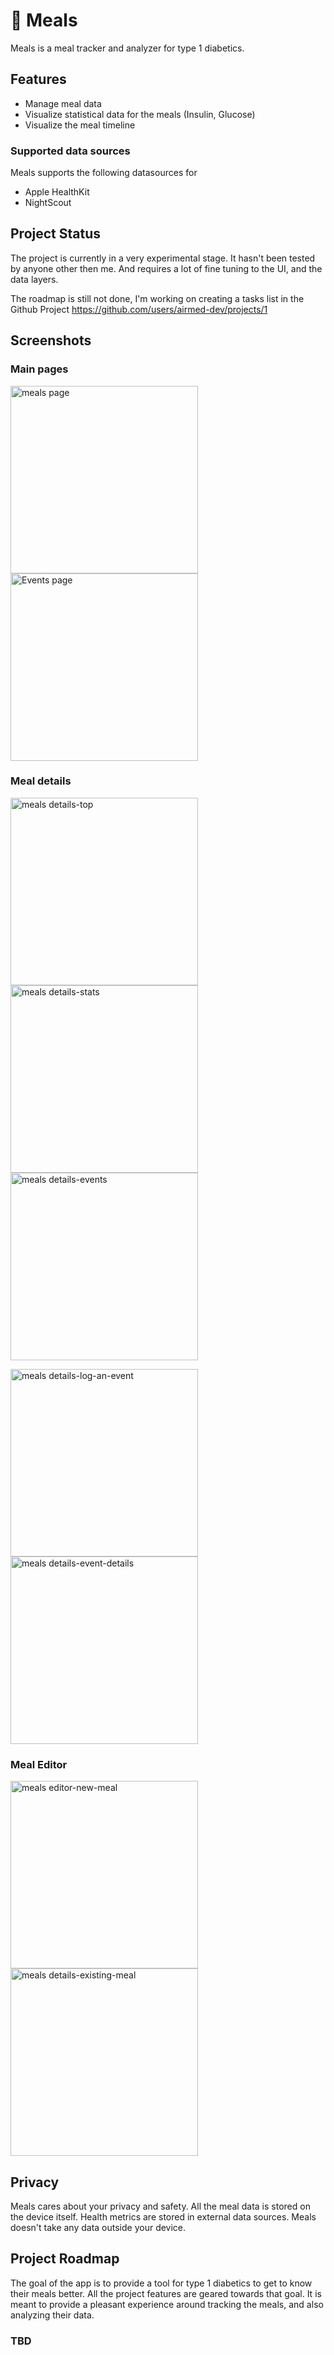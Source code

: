 # 🥣 Meals
Meals is a meal tracker and analyzer for type 1 diabetics.

## Features
- Manage meal data
- Visualize statistical data for the meals (Insulin, Glucose)
- Visualize the meal timeline

### Supported data sources
Meals supports the following datasources for 

- Apple HealthKit
- NightScout

## Project Status
The project is currently in a very experimental stage. It hasn't been tested by anyone other then me. And requires a lot of fine tuning to the UI, and the data layers.

The roadmap is still not done, I'm working on creating a tasks list in the Github Project https://github.com/users/airmed-dev/projects/1

## Screenshots

### Main pages
<p>
    <img src="Screenshots/Meals Page.png" alt="meals page" width="300"/>
    <img src="Screenshots/Events Page.png" alt="Events page" width="300"/>
</p>

### Meal details
<p>
    <img src="Screenshots/Meal Details-name,photo,description-stats.png" alt="meals details-top" width="300"/>
    <img src="Screenshots/Meal Details-statistics.png" alt="meals details-stats" width="300"/>
    <img src="Screenshots/Meal Details-events.png" alt="meals details-events" width="300"/>
</p>
<p>
    <img src="Screenshots/Meal Details-log-an-event.png" alt="meals details-log-an-event" width="300"/>
    <img src="Screenshots/Meal Details-event-details.png" alt="meals details-event-details" width="300"/>
</p>

### Meal Editor
<p>
    <img src="Screenshots/Meal Editor-new-meal.png" alt="meals editor-new-meal" width="300"/>
    <img src="Screenshots/Meal Editor-existing-meal.png" alt="meals details-existing-meal" width="300"/>
</p>


## Privacy
Meals cares about your privacy and safety. All the meal data is stored on the device itself. 
Health metrics are stored in external data sources. 
Meals doesn't take any data outside your device.


## Project Roadmap
The goal of the app is to provide a tool for type 1 diabetics to get to know their meals better.
All the project features are geared towards that goal. It is meant to provide a pleasant experience
around tracking the meals, and also analyzing their data.

### TBD
